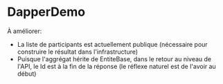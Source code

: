 # DapperDemo

À améliorer: 
* La liste de participants est actuellement publique (nécessaire pour construire le résultat dans l'infrastructure)
* Puisque l'aggrégat hérite de EntiteBase, dans le retour au niveau de l'API, le Id est à la fin de la réponse (le réflexe naturel est de l'avoir au début)
